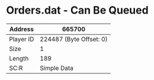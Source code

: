 
#  Orders.dat - Can Be Queued
Address   | 665700
----------|-------------
Player ID | 224487 (Byte Offset: 0)
Size 	  | 1
Length 	  | 189
SC:R      | Simple Data


